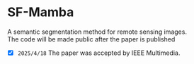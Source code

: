 # SF-Mamba
A semantic segmentation method for remote sensing images.\
The code will be made public after the paper is published

- [x] `2025/4/18` The paper was accepted by IEEE Multimedia.
